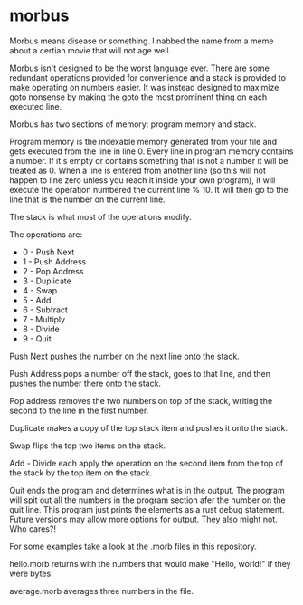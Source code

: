 # morbus
Morbus means disease or something. I nabbed the name from a meme about a certian movie that will not age well.

Morbus isn't designed to be the worst language ever.
There are some redundant operations provided for convenience and a stack is provided to make operating on numbers easier.
It was instead designed to maximize goto nonsense by making the goto the most prominent thing on each executed line.

Morbus has two sections of memory: program memory and stack.

Program memory is the indexable memory generated from your file and gets executed from the line in line 0.
Every line in program memory contains a number. If it's empty or contains something that is not a number it will be treated as 0.
When a line is entered from another line (so this will not happen to line zero unless you reach it inside your own program),
it will execute the operation numbered the current line % 10. It will then go to the line that is the number on the current line.

The stack is what most of the operations modify.

The operations are:

- 0 - Push Next
- 1 - Push Address
- 2 - Pop Address
- 3 - Duplicate
- 4 - Swap
- 5 - Add
- 6 - Subtract
- 7 - Multiply
- 8 - Divide
- 9 - Quit


Push Next pushes the number on the next line onto the stack.

Push Address pops a number off the stack, goes to that line, and then pushes the number there onto the stack.

Pop address removes the two numbers on top of the stack, writing the second to the line in the first number.

Duplicate makes a copy of the top stack item and pushes it onto the stack.

Swap flips the top two items on the stack.

Add - Divide each apply the operation on the second item from the top of the stack by the top item on the stack.

Quit ends the program and determines what is in the output.
The program will spit out all the numbers in the program section afer the number on the quit line.
This program just prints the elements as a rust debug statement.
Future versions may allow more options for output. They also might not. Who cares?!

For some examples take a look at the .morb files in this repository.

hello.morb returns with the numbers that would make "Hello, world!" if they were bytes.

average.morb averages three numbers in the file.
